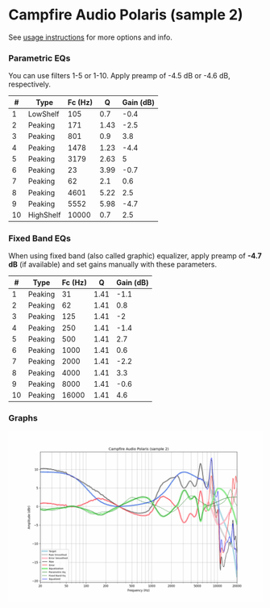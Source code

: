 # Campfire Audio Polaris (sample 2)
See [usage instructions](https://github.com/jaakkopasanen/AutoEq#usage) for more options and info.

### Parametric EQs
You can use filters 1-5 or 1-10. Apply preamp of -4.5 dB or -4.6 dB, respectively.

|   # | Type      |   Fc (Hz) |    Q |   Gain (dB) |
|-----|-----------|-----------|------|-------------|
|   1 | LowShelf  |       105 | 0.7  |        -0.4 |
|   2 | Peaking   |       171 | 1.43 |        -2.5 |
|   3 | Peaking   |       801 | 0.9  |         3.8 |
|   4 | Peaking   |      1478 | 1.23 |        -4.4 |
|   5 | Peaking   |      3179 | 2.63 |         5   |
|   6 | Peaking   |        23 | 3.99 |        -0.7 |
|   7 | Peaking   |        62 | 2.1  |         0.6 |
|   8 | Peaking   |      4601 | 5.22 |         2.5 |
|   9 | Peaking   |      5552 | 5.98 |        -4.7 |
|  10 | HighShelf |     10000 | 0.7  |         2.5 |

### Fixed Band EQs
When using fixed band (also called graphic) equalizer, apply preamp of **-4.7 dB** (if available) and set gains manually with these parameters.

|   # | Type    |   Fc (Hz) |    Q |   Gain (dB) |
|-----|---------|-----------|------|-------------|
|   1 | Peaking |        31 | 1.41 |        -1.1 |
|   2 | Peaking |        62 | 1.41 |         0.8 |
|   3 | Peaking |       125 | 1.41 |        -2   |
|   4 | Peaking |       250 | 1.41 |        -1.4 |
|   5 | Peaking |       500 | 1.41 |         2.7 |
|   6 | Peaking |      1000 | 1.41 |         0.6 |
|   7 | Peaking |      2000 | 1.41 |        -2.2 |
|   8 | Peaking |      4000 | 1.41 |         3.3 |
|   9 | Peaking |      8000 | 1.41 |        -0.6 |
|  10 | Peaking |     16000 | 1.41 |         4.6 |

### Graphs
![](./Campfire%20Audio%20Polaris%20(sample%202).png)
